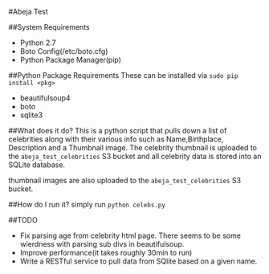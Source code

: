 #Abeja Test

##System Requirements
* Python 2.7
* Boto Config(/etc/boto.cfg)
* Python Package Manager(pip)

##Python Package Requirements
These can be installed via ```sudo pip install <pkg>```

* beautifulsoup4
* boto
* sqlite3

##What does it do?
This is a python script that pulls down a list of celebrities along with their various info such as Name,Birthplace, Description and a Thumbnail image. The celebrity thumbnail is uploaded to the ```abeja_test_celebrities``` S3 bucket and all celebrity data is stored into an SQLite database.

thumbnail images are also uploaded to the ```abeja_test_celebrities``` S3 bucket.

##How do I run it?
simply run ```python celebs.py```

##TODO
* Fix parsing age from celebrity html page. There seems to be some wierdness with parsing sub divs in beautifulsoup.
* Improve performance(it takes roughly 30min to run)
* Write a RESTful service to pull data from SQlite based on a given name.
